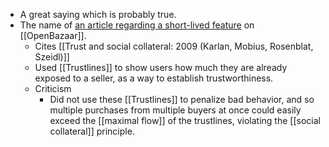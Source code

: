 - A great saying which is probably true.
- The name of [an article regarding a short-lived feature](https://openbazaar.org/blog/trust-is-risk-a-decentralized-trust-system/) on [[OpenBazaar]].
    - Cites [[Trust and social collateral: 2009 (Karlan, Mobius, Rosenblat, Szeidl)]]
    - Used [[Trustlines]] to show users how much they are already exposed to a seller, as a way to establish trustworthiness.
    - Criticism
        - Did not use these [[Trustlines]] to penalize bad behavior, and so multiple purchases from multiple buyers at once could easily exceed the [[maximal flow]] of the trustlines, violating the [[social collateral]] principle.
